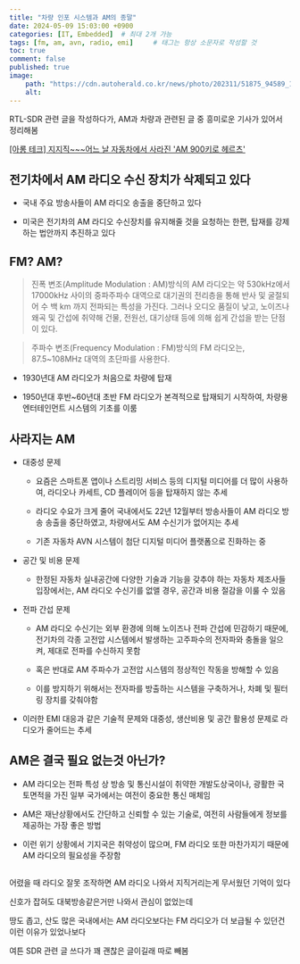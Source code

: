 ```yaml
---
title: "차량 인포 시스템과 AM의 종말"
date: 2024-05-09 15:03:00 +0900
categories: [IT, Embedded]  # 최대 2개 가능
tags: [fm, am, avn, radio, emi]     # 태그는 항상 소문자로 작성할 것
toc: true
comment: false
published: true
image:
    path: "https://cdn.autoherald.co.kr/news/photo/202311/51875_94589_1224.jpg" 
    alt: 
---
```


RTL-SDR 관련 글을 작성하다가, AM과 차량과 관련된 글 중 흥미로운 기사가 있어서 정리해봄

[[아롱 테크] 지지직~~~어느 날 자동차에서 사라진 'AM 900키로 헤르츠'](https://auto.danawa.com/news/?Tab=A&Work=detail&no=5472084)

## 전기차에서 AM 라디오 수신 장치가 삭제되고 있다

- 국내 주요 방송사들이 AM 라디오 송출을 중단하고 있다

- 미국은 전기차의 AM 라디오 수신장치를 유지해줄 것을 요청하는 한편, 탑재를 강제하는 법안까지 추진하고 있다

## FM? AM?

> 진폭 변조(Amplitude Modulation : AM)방식의 AM 라디오는 약 530kHz에서 17000kHz 사이의 중파주파수 대역으로 대기권의 전리층을 통해 반사 및 굴절되어 수 백 km 까지 전파되는 특성을 가진다. 그러나 오디오 품질이 낮고, 노이즈나 왜곡 및 간섭에 취약해 건물, 전원선, 대기상태 등에 의해 쉽게 간섭을 받는 단점이 있다.

> 주파수 변조(Frequency Modulation : FM)방식의 FM 라디오는, 87.5~108MHz 대역의 초단파를 사용한다. 

- 1930년대 AM 라디오가 처음으로 차량에 탑재

- 1950년대 후반~60년대 초반 FM 라디오가 본격적으로 탑재되기 시작하여, 차량용 엔터테인먼트 시스템의 기초를 이룸

## 사라지는 AM 

- 대중성 문제

    - 요즘은 스마트폰 앱이나 스트리밍 서비스 등의 디지털 미디어를 더 많이 사용하여, 라디오나 카세트, CD 플레이어 등을 탑재하지 않는 추세

    - 라디오 수요가 크게 줄어 국내에서도 22년 12월부터 방송사들이 AM 라디오 방송 송출을 중단하였고, 차량에서도 AM 수신기가 없어지는 추세

    - 기존 자동차 AVN 시스템이 첨단 디지털 미디어 플랫폼으로 진화하는 중

- 공간 및 비용 문제 
    - 한정된 자동차 실내공간에 다양한 기술과 기능을 갖추야 하는 자동차 제조사들 입장에서는, AM 라디오 수신기를 없앨 경우, 공간과 비용 절감을 이룰 수 있음

- 전파 간섭 문제
    - AM 라디오 수신기는 외부 환경에 의해 노이즈나 전파 간섭에 민감하기 때문에, 전기차의 각종 고전압 시스템에서 발생하는 고주파수의 전자파와 충돌을 일으켜, 제대로 전파를 수신하지 못함
    - 혹은 반대로 AM 주파수가 고전압 시스템의 정상적인 작동을 방해할 수 있음

    - 이를 방지하기 위해서는 전자파를 방출하는 시스템을 구축하거나, 차폐 및 필터링 장치를 갖춰야함

- 이러한 EMI 대응과 같은 기술적 문제와 대중성, 생산비용 및 공간 활용성 문제로 라디오가 줄어드는 추세

## AM은 결국 필요 없는것 아닌가?

- AM 라디오는 전파 특성 상 방송 및 통신시설이 취약한 개발도상국이나, 광활한 국토면적을 가진 일부 국가에서는 여전이 중요한 통신 매체임

- AM은 재난상황에서도 간단하고 신뢰할 수 있는 기술로, 여전히 사람들에게 정보를 제공하는 가장 좋은 방법

- 이런 위기 상황에서 기지국은 취약성이 많으며, FM 라디오 또한 마찬가지기 때문에 AM 라디오의 필요성을 주장함

## 

어렸을 때 라디오 잘못 조작하면 AM 라디오 나와서 지직거리는게 무서웠던 기억이 있다

신호가 잡혀도 대북방송같은거만 나와서 관심이 없었는데 

땅도 좁고, 산도 많은 국내에서는 AM 라디오보다는 FM 라디오가 더 보급될 수 있던건 이런 이유가 있었나보다

여튼 SDR 관련 글 쓰다가 꽤 괜찮은 글이길래 따로 빼봄